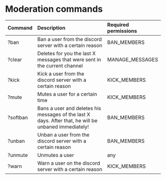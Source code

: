 # Moderation commands

| Command | Description | Required permissions |
| :--- | :--- | :--- |
|?ban                 | Ban a user from the discord server with a certain reason | BAN_MEMBERS|
|?clear               | Deletes for you the last X messages that were sent in the current channel | MANAGE_MESSAGES|
|?kick                | Kick a user from the discord server with a certain reason | KICK_MEMBERS|
|?mute                | Mutes a user for a certain time | KICK_MEMBERS|
|?softban             | Bans a user and deletes his messages of the last X days. After that, he will be unbaned immediately! | BAN_MEMBERS|
|?unban               | Unban a user from the discord server with a certain reason | BAN_MEMBERS|
|?unmute              | Unmutes a user | any|
|?warn                | Warn a user on the discord server with a certain reason | KICK_MEMBERS